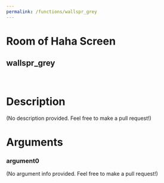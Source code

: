 ```yaml
---
permalink: /functions/wallspr_grey
---
```

# Room of Haha Screen  
## wallspr_grey  
&nbsp;  
# Description  
(No description provided. Feel free to make a pull request!) 
&nbsp;  
# Arguments
### argument0
(No argument info provided. Feel free to make a pull request!)
&nbsp;  


